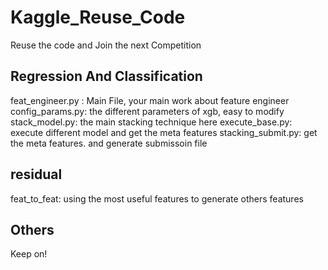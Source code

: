 # Kaggle_Reuse_Code
Reuse the code and Join the next Competition


## Regression And Classification

feat_engineer.py : Main File, your main work about feature engineer
config_params.py: the different parameters of xgb, easy to modify     
stack_model.py: the main stacking technique here
execute_base.py:  execute different model and get the meta features
stacking_submit.py: get the meta features. and generate submissoin file     

## residual
feat_to_feat: using the most useful features to generate others features

## Others
Keep on!
